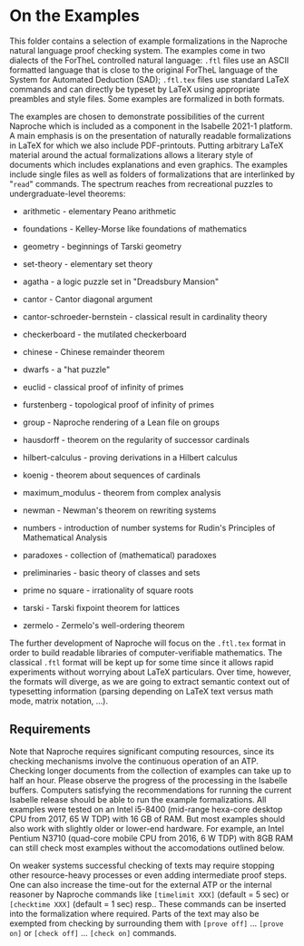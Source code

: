 # On the Examples

This folder contains a selection of example formalizations in the Naproche natural language proof checking system. The examples come in two dialects of the ForTheL controlled natural language: `.ftl` files use an ASCII formatted language that is close to the original ForTheL language of the System for Automated Deduction (SAD); `.ftl.tex` files use standard LaTeX commands and can directly be typeset by LaTeX using appropriate preambles and style files.
Some examples are formalized in both formats.

The examples are chosen to demonstrate possibilities of the current Naproche which is included as a component in the Isabelle 2021-1 platform. A main emphasis is on the presentation of naturally readable formalizations in LaTeX for which we also include PDF-printouts. Putting arbitrary LaTeX material around the actual formalizations allows a literary style of documents which includes explanations and even graphics. The examples include single files as well as folders of formalizations that are interlinked by "`read`" commands. The spectrum reaches from recreational puzzles to undergraduate-level theorems:

* arithmetic - elementary Peano arithmetic

* foundations - Kelley-Morse like foundations of mathematics

* geometry - beginnings of Tarski geometry

* set-theory - elementary set theory

* agatha - a logic puzzle set in "Dreadsbury Mansion"

* cantor - Cantor diagonal argument

* cantor-schroeder-bernstein - classical result in cardinality theory

* checkerboard - the mutilated checkerboard

* chinese - Chinese remainder theorem

* dwarfs - a "hat puzzle"

* euclid - classical proof of infinity of primes

* furstenberg - topological proof of infinity of primes

* group - Naproche rendering of a Lean file on groups

* hausdorff - theorem on the regularity of successor cardinals

* hilbert-calculus - proving derivations in a Hilbert calculus

* koenig - theorem about sequences of cardinals

* maximum_modulus - theorem from complex analysis

* newman - Newman's theorem on rewriting systems

* numbers - introduction of number systems for Rudin's Principles of Mathematical Analysis

* paradoxes - collection of (mathematical) paradoxes

* preliminaries - basic theory of classes and sets

* prime no square - irrationality of square roots

* tarski - Tarski fixpoint theorem for lattices

* zermelo - Zermelo's well-ordering theorem

The further development of Naproche will focus on the `.ftl.tex` format in order to build readable libraries of computer-verifiable mathematics. The classical `.ftl` format will be kept up for some time since it allows rapid experiments without worrying about LaTeX particulars. Over time, however, the formats will diverge, as we are going to extract semantic context out of typesetting information (parsing depending on LaTeX text versus math mode, matrix notation, ...).


## Requirements

Note that Naproche requires significant computing resources,
since its checking mechanisms involve the continuous operation of an ATP.
Checking longer documents from the collection of examples can take up to half an hour.
Please observe the progress of the processing in the Isabelle buffers.
Computers satisfying the recommendations for running the current Isabelle release
should be able to run the example formalizations.
All examples were tested on an Intel i5-8400 (mid-range hexa-core desktop CPU from 2017, 65 W TDP) with 16 GB of RAM.
But most examples should also work with slightly older or lower-end hardware.
For example, an Intel Pentium N3710 (quad-core mobile CPU from 2016, 6 W TDP) with 8GB RAM can
still check most examples without the accomodations outlined below.

On weaker systems successful checking of texts may require stopping other resource-heavy processes or even adding intermediate proof steps.
One can also increase the time-out for the external ATP
or the internal reasoner by Naproche commands like
`[timelimit XXX]` (default = 5 sec) or `[checktime XXX]` (default = 1 sec) resp..
These commands can be inserted into the formalization where required.
Parts of the text may also be exempted from checking by surrounding them with
`[prove off]` ... `[prove on]` or `[check off]` ... `[check on]` commands.
